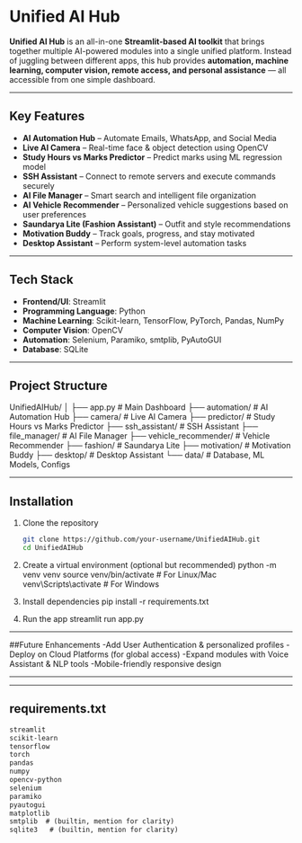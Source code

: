 #  Unified AI Hub  

**Unified AI Hub** is an all-in-one **Streamlit-based AI toolkit** that brings together multiple AI-powered modules into a single unified platform. Instead of juggling between different apps, this hub provides **automation, machine learning, computer vision, remote access, and personal assistance** — all accessible from one simple dashboard.  

---

##  Key Features  

- **AI Automation Hub** – Automate Emails, WhatsApp, and Social Media  
- **Live AI Camera** – Real-time face & object detection using OpenCV  
- **Study Hours vs Marks Predictor** – Predict marks using ML regression model  
- **SSH Assistant** – Connect to remote servers and execute commands securely  
- **AI File Manager** – Smart search and intelligent file organization  
- **AI Vehicle Recommender** – Personalized vehicle suggestions based on user preferences  
- **Saundarya Lite (Fashion Assistant)** – Outfit and style recommendations  
- **Motivation Buddy** – Track goals, progress, and stay motivated  
- **Desktop Assistant** – Perform system-level automation tasks  

---

##  Tech Stack  

- **Frontend/UI**: Streamlit  
- **Programming Language**: Python  
- **Machine Learning**: Scikit-learn, TensorFlow, PyTorch, Pandas, NumPy  
- **Computer Vision**: OpenCV  
- **Automation**: Selenium, Paramiko, smtplib, PyAutoGUI  
- **Database**: SQLite  

---

##  Project Structure  
UnifiedAIHub/
│
├── app.py # Main Dashboard
├── automation/ # AI Automation Hub
├── camera/ # Live AI Camera
├── predictor/ # Study Hours vs Marks Predictor
├── ssh_assistant/ # SSH Assistant
├── file_manager/ # AI File Manager
├── vehicle_recommender/ # Vehicle Recommender
├── fashion/ # Saundarya Lite
├── motivation/ # Motivation Buddy
├── desktop/ # Desktop Assistant
└── data/ # Database, ML Models, Configs


---

##  Installation  

1. Clone the repository  
   ```bash
   git clone https://github.com/your-username/UnifiedAIHub.git
   cd UnifiedAIHub

2. Create a virtual environment (optional but recommended)
   python -m venv venv
   source venv/bin/activate   # For Linux/Mac
   venv\Scripts\activate      # For Windows

3. Install dependencies
   pip install -r requirements.txt
   
5. Run the app
   streamlit run app.py

 ---

##Future Enhancements
-Add User Authentication & personalized profiles
-Deploy on Cloud Platforms (for global access)
-Expand modules with Voice Assistant & NLP tools
-Mobile-friendly responsive design

---

---

##  requirements.txt  

```txt
streamlit
scikit-learn
tensorflow
torch
pandas
numpy
opencv-python
selenium
paramiko
pyautogui
matplotlib
smtplib  # (builtin, mention for clarity)
sqlite3   # (builtin, mention for clarity)



